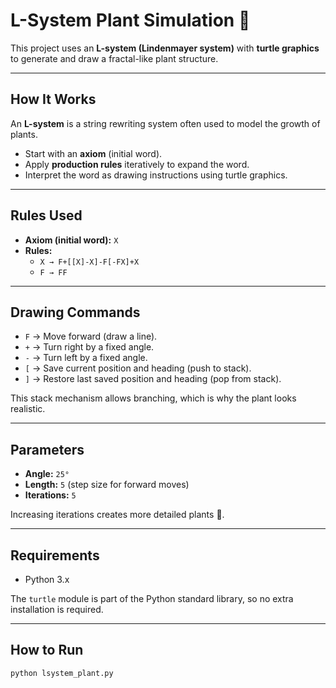 # L-System Plant Simulation 🌱

This project uses an **L-system (Lindenmayer system)** with **turtle graphics** to generate and draw a fractal-like plant structure.

---

## How It Works
An **L-system** is a string rewriting system often used to model the growth of plants.  
- Start with an **axiom** (initial word).  
- Apply **production rules** iteratively to expand the word.  
- Interpret the word as drawing instructions using turtle graphics.

---

## Rules Used
- **Axiom (initial word):** `X`  
- **Rules:**  
  - `X → F+[[X]-X]-F[-FX]+X`  
  - `F → FF`  

---

## Drawing Commands
- `F` → Move forward (draw a line).  
- `+` → Turn right by a fixed angle.  
- `-` → Turn left by a fixed angle.  
- `[` → Save current position and heading (push to stack).  
- `]` → Restore last saved position and heading (pop from stack).  

This stack mechanism allows branching, which is why the plant looks realistic.

---

## Parameters
- **Angle:** `25°`  
- **Length:** `5` (step size for forward moves)  
- **Iterations:** `5`  

Increasing iterations creates more detailed plants 🌿.

---

## Requirements
- Python 3.x  

The `turtle` module is part of the Python standard library, so no extra installation is required.

---

## How to Run
```bash
python lsystem_plant.py
